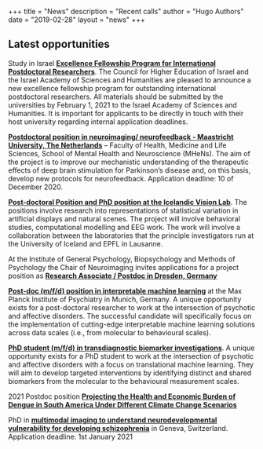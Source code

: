 +++
title = "News"
description = "Recent calls"
author = "Hugo Authors"
date = "2019-02-28"
layout = "news"
+++



## Latest opportunities

Study in Israel [**Excellence Fellowship Program for International Postdoctoral Researchers**](https://studyinisrael.che.org.il/post-doc-fellowship/). The Council for Higher Education of Israel and the Israel Academy of Sciences and Humanities are pleased to announce a new excellence fellowship program for outstanding international postdoctoral researchers. All materials should be submitted by the universities by February 1, 2021 to the Israel Academy of Sciences and Humanities. It is important for applicants to be directly in touch with their host university regarding internal application deadlines. 

[**Postdoctoral position in neuroimaging/ neurofeedback - Maastricht University, The Netherlands**](https://www.academictransfer.com/en/295644/postdoctoral-position-in-neuroimaging-neurofeedback-maastricht-university-faculty-of-health-medicine-and-life-sciences-school-of-mental-health-and-neuroscience-mhens/) – Faculty of Health, Medicine and Life Sciences, School of Mental Health and Neuroscience (MHeNs). The aim of the project is to improve our mechanistic understanding of the therapeutic effects of deep brain stimulation for Parkinson’s disease and, on this basis, develop new protocols for neurofeedback. Application deadline: 10 of December 2020.

[**Post-doctoral Position and PhD position at the Icelandic Vision Lab**](http://visionlab.is/news/). The positions involve research into representations of statistical variation in artificial displays and natural scenes. The project will involve behavioral studies, computational modelling and EEG work. The work will involve a collaboration between the laboratories that the principle investigators run at the University of Iceland and EPFL in Lausanne. 

At the Institute of General Psychology, Biopsychology and Methods of Psychology the Chair
of Neuroimaging invites applications for a project position as [**Research Associate / Postdoc in Dresden, Germany**](https://tu-dresden.de/mn/psychologie/ifap/ni/ressourcen/dateien/open-position-adverts/Kiebel_postdoc_A9_3FP_experimenter_eng_161120_w503.pdf?lang=en) 

[**Post-doc (m/f/d) position in interpretable machine learning**](https://haufebewerbermanagement-2445.de.umantis.com/Vacancies/804/Description/1) at the Max Planck Institute of Psychiatry in Munich, Germany. A unique opportunity exists for a post-doctoral researcher to work at the intersection of psychotic and affective disorders. The successful candidate will specifically focus on the implementation of cutting-edge interpretable machine learning solutions across data scales (i.e., from molecular to behavioural scales). 

[**PhD student (m/f/d) in transdiagnostic biomarker investigations**](https://haufebewerbermanagement-2445.de.umantis.com/Vacancies/802/Description/1). A unique opportunity exists for a PhD student to work at the intersection of psychotic and affective disorders with a focus on translational machine learning. They will aim to develop targeted interventions by identifying distinct and shared biomarkers from the molecular to the behavioural measurement scales. 

2021 Postdoc position [**Projecting the Health and Economic Burden of Dengue in South America Under Different Climate Change Scenarios**](https://twitter.com/LancetCountdown/status/1331333839336202240/photo/1)

PhD in [**multimodal imaging to understand neurodevelopmental vulnerability for developing schizophrenia**](https://www.unil.ch/ln/files/live/sites/ln/files/shared/jobs/PhD_Eliez_Lab_2021.pdf) in Geneva, Switzerland. Application deadline: 1st January 2021

